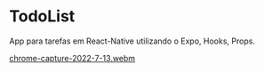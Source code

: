 # TodoList
App para tarefas em React-Native utilizando o Expo, Hooks, Props.

[chrome-capture-2022-7-13.webm](https://user-images.githubusercontent.com/106246945/184509997-1188aa76-5948-49cb-a0a1-2d047350646b.webm)
